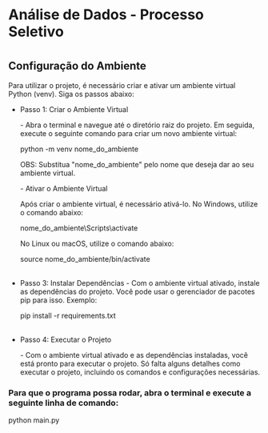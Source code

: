 <html>
  <h1>Análise de Dados - Processo Seletivo <h1>

  <h2>Configuração do Ambiente </h2>
  <p>Para utilizar o projeto, é necessário criar e ativar um ambiente virtual Python (venv). Siga os passos abaixo:</p>

<ul>
  <li>
     Passo 1: Criar o Ambiente Virtual
    <p>- Abra o terminal e navegue até o diretório raiz do projeto. Em seguida, execute o seguinte comando para criar um novo ambiente virtual:</p>
      <p>python -m venv nome_do_ambiente</p>
    <p>OBS: Substitua "nome_do_ambiente" pelo nome que deseja dar ao seu ambiente virtual.</p>
    <p>- Ativar o Ambiente Virtual</p>
    <p>Após criar o ambiente virtual, é necessário ativá-lo. No Windows, utilize o comando abaixo:</p>
      <p> nome_do_ambiente\Scripts\activate</p>
    <p>No Linux ou macOS, utilize o comando abaixo:</p>
      <p> source nome_do_ambiente/bin/activate</p>
  </li>
  <br>
<li>
  Passo 3: Instalar Dependências
 - Com o ambiente virtual ativado, instale as dependências do projeto. Você pode usar o gerenciador de pacotes pip para isso. Exemplo:
  <p> pip install -r requirements.txt</p>
</li>
<br>
<li>
Passo 4: Executar o Projeto
<p>- Com o ambiente virtual ativado e as dependências instaladas, você está pronto para executar o projeto. Só falta alguns detalhes como executar o projeto, incluindo os comandos e configurações necessárias.</p>
</li>
</ul>

<h3>Para que o programa possa rodar, abra o terminal e execute a seguinte linha de comando:</h3>
<p>python main.py</p>
  
</html>

